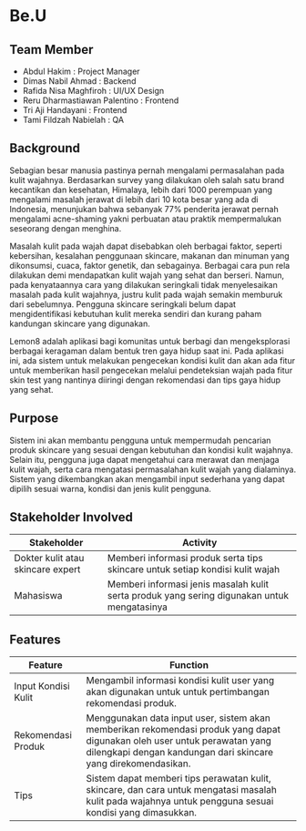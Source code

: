 # Be.U

## Team Member
- Abdul Hakim                   : Project Manager 
- Dimas Nabil Ahmad             : Backend 
- Rafida Nisa Maghfiroh         : UI/UX Design 
- Reru Dharmastiawan Palentino  : Frontend
- Tri Aji Handayani             : Frontend
- Tami Fildzah Nabielah         : QA 

## Background 
Sebagian besar manusia pastinya pernah mengalami permasalahan pada kulit wajahnya. Berdasarkan survey yang dilakukan oleh salah satu brand kecantikan dan kesehatan, Himalaya, lebih dari 1000 perempuan yang mengalami masalah jerawat di lebih dari 10 kota besar yang ada di Indonesia, menunjukan bahwa sebanyak 77% penderita jerawat pernah mengalami acne-shaming yakni perbuatan atau praktik mempermalukan seseorang dengan menghina.

Masalah kulit pada wajah dapat disebabkan oleh berbagai faktor, seperti kebersihan, kesalahan penggunaan skincare, makanan dan minuman yang dikonsumsi, cuaca, faktor genetik, dan sebagainya. Berbagai cara pun rela dilakukan demi mendapatkan kulit wajah yang sehat dan berseri. Namun, pada kenyataannya cara yang dilakukan seringkali tidak menyelesaikan masalah pada kulit wajahnya, justru kulit pada wajah semakin memburuk dari sebelumnya. Pengguna skincare seringkali belum dapat mengidentifikasi kebutuhan kulit mereka sendiri dan kurang paham kandungan skincare yang digunakan. 

Lemon8 adalah aplikasi bagi komunitas untuk berbagi dan mengeksplorasi berbagai keragaman dalam bentuk tren gaya hidup saat ini. Pada aplikasi ini, ada sistem untuk melakukan pengecekan kondisi kulit dan akan ada fitur untuk memberikan hasil pengecekan melalui pendeteksian wajah pada fitur skin test yang nantinya diiringi dengan rekomendasi dan tips gaya hidup yang sehat.

## Purpose 
Sistem ini akan membantu pengguna untuk mempermudah pencarian produk skincare yang sesuai dengan kebutuhan dan kondisi kulit wajahnya. Selain itu, pengguna juga dapat mengetahui cara merawat dan menjaga kulit wajah, serta cara mengatasi permasalahan kulit wajah yang dialaminya. Sistem yang dikembangkan akan mengambil input sederhana yang dapat dipilih sesuai warna, kondisi dan jenis kulit pengguna.

## Stakeholder Involved
| Stakeholder | Activity |
|-----------|--------|
|Dokter kulit atau skincare expert|Memberi informasi produk serta tips skincare untuk setiap kondisi kulit wajah|
|Mahasiswa|Memberi informasi jenis masalah kulit serta produk yang sering digunakan untuk mengatasinya|

## Features 
| Feature | Function |
|---------|----------|
|Input Kondisi Kulit | Mengambil informasi kondisi kulit user yang akan digunakan untuk untuk pertimbangan rekomendasi produk. |
|Rekomendasi Produk | Menggunakan data input user, sistem akan memberikan rekomendasi produk yang dapat digunakan oleh user untuk perawatan yang dilengkapi dengan kandungan dari skincare yang direkomendasikan.|
| Tips | Sistem dapat memberi tips perawatan kulit, skincare, dan cara untuk mengatasi masalah kulit pada wajahnya  untuk pengguna sesuai kondisi yang dimasukkan. | 
